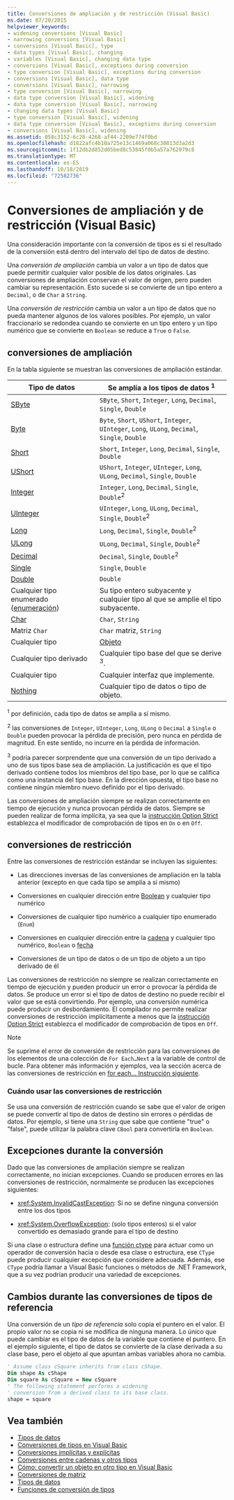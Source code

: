 ```yaml
---
title: Conversiones de ampliación y de restricción (Visual Basic)
ms.date: 07/20/2015
helpviewer_keywords:
- widening conversions [Visual Basic]
- narrowing conversions [Visual Basic]
- conversions [Visual Basic], type
- data types [Visual Basic], changing
- variables [Visual Basic], changing data type
- conversions [Visual Basic], exceptions during conversion
- type conversion [Visual Basic], exceptions during conversion
- conversions [Visual Basic], data type
- conversions [Visual Basic], narrowing
- type conversion [Visual Basic], narrowing
- data type conversion [Visual Basic], widening
- data type conversion [Visual Basic], narrowing
- changing data types [Visual Basic]
- type conversion [Visual Basic], widening
- data type conversion [Visual Basic], exceptions during conversion
- conversions [Visual Basic], widening
ms.assetid: 058c3152-6c28-4268-af44-2209e774f0bd
ms.openlocfilehash: d1822afc4b10a725e13c1469a068c30813d3a2d3
ms.sourcegitcommit: 1f12db2d852d05bed8c53845f0b5a57a762979c8
ms.translationtype: MT
ms.contentlocale: es-ES
ms.lasthandoff: 10/18/2019
ms.locfileid: "72582736"
---
```

# <a name="widening-and-narrowing-conversions-visual-basic"></a>Conversiones de ampliación y de restricción (Visual Basic)
Una consideración importante con la conversión de tipos es si el resultado de la conversión está dentro del intervalo del tipo de datos de destino.  
  
 Una *conversión de ampliación* cambia un valor a un tipo de datos que puede permitir cualquier valor posible de los datos originales.  Las conversiones de ampliación conservan el valor de origen, pero pueden cambiar su representación. Esto sucede si se convierte de un tipo entero a `Decimal`, o de `Char` a `String`.  
  
 Una *conversión de restricción* cambia un valor a un tipo de datos que no pueda mantener algunos de los valores posibles. Por ejemplo, un valor fraccionario se redondea cuando se convierte en un tipo entero y un tipo numérico que se convierte en `Boolean` se reduce a `True` o `False`.  
  
## <a name="widening-conversions"></a>conversiones de ampliación  
 En la tabla siguiente se muestran las conversiones de ampliación estándar.  
  
|Tipo de datos|Se amplía a los tipos de datos <sup>1</sup>|  
|---|---|  
|[SByte](../../../../visual-basic/language-reference/data-types/sbyte-data-type.md)|`SByte`, `Short`, `Integer`, `Long`, `Decimal`, `Single`, `Double`|  
|[Byte](../../../../visual-basic/language-reference/data-types/byte-data-type.md)|`Byte`, `Short`, `UShort`, `Integer`, `UInteger`, `Long`, `ULong`, `Decimal`, `Single`, `Double`|  
|[Short](../../../../visual-basic/language-reference/data-types/short-data-type.md)|`Short`, `Integer`, `Long`, `Decimal`, `Single`, `Double`|  
|[UShort](../../../../visual-basic/language-reference/data-types/ushort-data-type.md)|`UShort`, `Integer`, `UInteger`, `Long`, `ULong`, `Decimal`, `Single`, `Double`|  
|[Integer](../../../../visual-basic/language-reference/data-types/integer-data-type.md)|`Integer`, `Long`, `Decimal`, `Single`, `Double`<sup>2</sup>|  
|[UInteger](../../../../visual-basic/language-reference/data-types/uinteger-data-type.md)|`UInteger`, `Long`, `ULong`, `Decimal`, `Single`, `Double`<sup>2</sup>|  
|[Long](../../../../visual-basic/language-reference/data-types/long-data-type.md)|`Long`, `Decimal`, `Single`, `Double`<sup>2</sup>|  
|[ULong](../../../../visual-basic/language-reference/data-types/ulong-data-type.md)|`ULong`, `Decimal`, `Single`, `Double`<sup>2</sup>|  
|[Decimal](../../../../visual-basic/language-reference/data-types/decimal-data-type.md)|`Decimal`, `Single`, `Double`<sup>2</sup>|  
|[Single](../../../../visual-basic/language-reference/data-types/single-data-type.md)|`Single`, `Double`|  
|[Double](../../../../visual-basic/language-reference/data-types/double-data-type.md)|`Double`|  
|Cualquier tipo enumerado ([enumeración](../../../../visual-basic/language-reference/statements/enum-statement.md))|Su tipo entero subyacente y cualquier tipo al que se amplíe el tipo subyacente.|  
|[Char](../../../../visual-basic/language-reference/data-types/char-data-type.md)|`Char`, `String`|  
|Matriz `Char`|`Char` matriz, `String`|  
|Cualquier tipo|[Objeto](../../../../visual-basic/language-reference/data-types/object-data-type.md)|  
|Cualquier tipo derivado|Cualquier tipo base del que se derive <sup>3</sup>.|  
|Cualquier tipo|Cualquier interfaz que implemente.|  
|[Nothing](../../../../visual-basic/language-reference/nothing.md)|Cualquier tipo de datos o tipo de objeto.|  
  
 <sup>1</sup> por definición, cada tipo de datos se amplía a sí mismo.  
  
 <sup>2</sup> las conversiones de `Integer`, `UInteger`, `Long`, `ULong` o `Decimal` a `Single` o `Double` pueden provocar la pérdida de precisión, pero nunca en pérdida de magnitud. En este sentido, no incurre en la pérdida de información.  
  
 <sup>3</sup> podría parecer sorprendente que una conversión de un tipo derivado a uno de sus tipos base sea de ampliación. La justificación es que el tipo derivado contiene todos los miembros del tipo base, por lo que se califica como una instancia del tipo base. En la dirección opuesta, el tipo base no contiene ningún miembro nuevo definido por el tipo derivado.  
  
 Las conversiones de ampliación siempre se realizan correctamente en tiempo de ejecución y nunca provocan pérdida de datos. Siempre se pueden realizar de forma implícita, ya sea que la [instrucción Option Strict](../../../../visual-basic/language-reference/statements/option-strict-statement.md) establezca el modificador de comprobación de tipos en `On` o en `Off`.  
  
## <a name="narrowing-conversions"></a>conversiones de restricción  
 Entre las conversiones de restricción estándar se incluyen las siguientes:  
  
- Las direcciones inversas de las conversiones de ampliación en la tabla anterior (excepto en que cada tipo se amplía a sí mismo)  
  
- Conversiones en cualquier dirección entre [Boolean](../../../../visual-basic/language-reference/data-types/boolean-data-type.md) y cualquier tipo numérico  
  
- Conversiones de cualquier tipo numérico a cualquier tipo enumerado (`Enum`)  
  
- Conversiones en cualquier dirección entre la [cadena](../../../../visual-basic/language-reference/data-types/string-data-type.md) y cualquier tipo numérico, `Boolean` o [fecha](../../../../visual-basic/language-reference/data-types/date-data-type.md)  
  
- Conversiones de un tipo de datos o de un tipo de objeto a un tipo derivado de él  
  
 Las conversiones de restricción no siempre se realizan correctamente en tiempo de ejecución y pueden producir un error o provocar la pérdida de datos. Se produce un error si el tipo de datos de destino no puede recibir el valor que se está convirtiendo. Por ejemplo, una conversión numérica puede producir un desbordamiento. El compilador no permite realizar conversiones de restricción implícitamente a menos que la [instrucción Option Strict](../../../../visual-basic/language-reference/statements/option-strict-statement.md) establezca el modificador de comprobación de tipos en `Off`.  
  
> [!NOTE]
> Se suprime el error de conversión de restricción para las conversiones de los elementos de una colección de `For Each…Next` a la variable de control de bucle. Para obtener más información y ejemplos, vea la sección acerca de las conversiones de restricción en [for each... Instrucción siguiente](../../../../visual-basic/language-reference/statements/for-each-next-statement.md).  
  
### <a name="when-to-use-narrowing-conversions"></a>Cuándo usar las conversiones de restricción  
 Se usa una conversión de restricción cuando se sabe que el valor de origen se puede convertir al tipo de datos de destino sin errores o pérdidas de datos. Por ejemplo, si tiene una `String` que sabe que contiene "true" o "false", puede utilizar la palabra clave `CBool` para convertirla en `Boolean`.  
  
## <a name="exceptions-during-conversion"></a>Excepciones durante la conversión  
 Dado que las conversiones de ampliación siempre se realizan correctamente, no inician excepciones. Cuando se producen errores en las conversiones de restricción, normalmente se producen las excepciones siguientes:  
  
- <xref:System.InvalidCastException>: Si no se define ninguna conversión entre los dos tipos  
  
- <xref:System.OverflowException>: (solo tipos enteros) si el valor convertido es demasiado grande para el tipo de destino  
  
 Si una clase o estructura define una [función ctype](../../../../visual-basic/language-reference/functions/ctype-function.md) para actuar como un operador de conversión hacia o desde esa clase o estructura, ese `CType` puede producir cualquier excepción que considere adecuada. Además, ese `CType` podría llamar a Visual Basic funciones o métodos de .NET Framework, que a su vez podrían producir una variedad de excepciones.  
  
## <a name="changes-during-reference-type-conversions"></a>Cambios durante las conversiones de tipos de referencia  
 Una conversión de un *tipo de referencia* solo copia el puntero en el valor. El propio valor no se copia ni se modifica de ninguna manera. Lo único que puede cambiar es el tipo de datos de la variable que contiene el puntero. En el ejemplo siguiente, el tipo de datos se convierte de la clase derivada a su clase base, pero el objeto al que apuntan ambas variables ahora no cambia.  
  
```vb  
' Assume class cSquare inherits from class cShape.  
Dim shape As cShape  
Dim square As cSquare = New cSquare  
' The following statement performs a widening  
' conversion from a derived class to its base class.  
shape = square  
```  
  
## <a name="see-also"></a>Vea también

- [Tipos de datos](../../../../visual-basic/programming-guide/language-features/data-types/index.md)
- [Conversiones de tipos en Visual Basic](../../../../visual-basic/programming-guide/language-features/data-types/type-conversions.md)
- [Conversiones implícitas y explícitas](../../../../visual-basic/programming-guide/language-features/data-types/implicit-and-explicit-conversions.md)
- [Conversiones entre cadenas y otros tipos](../../../../visual-basic/programming-guide/language-features/data-types/conversions-between-strings-and-other-types.md)
- [Cómo: convertir un objeto en otro tipo en Visual Basic](../../../../visual-basic/programming-guide/language-features/data-types/how-to-convert-an-object-to-another-type.md)
- [Conversiones de matriz](../../../../visual-basic/programming-guide/language-features/data-types/array-conversions.md)
- [Tipos de datos](../../../../visual-basic/language-reference/data-types/index.md)
- [Funciones de conversión de tipos](../../../../visual-basic/language-reference/functions/type-conversion-functions.md)
